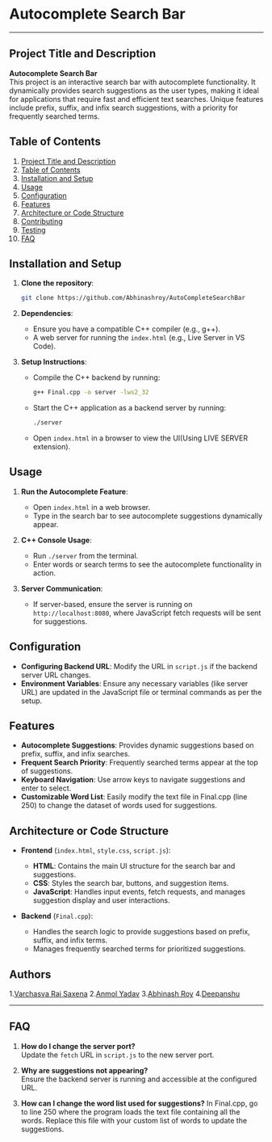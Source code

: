# Autocomplete Search Bar
---
## Project Title and Description
**Autocomplete Search Bar**  
This project is an interactive search bar with autocomplete functionality. It dynamically provides search suggestions as the user types, making it ideal for applications that require fast and efficient text searches. Unique features include prefix, suffix, and infix search suggestions, with a priority for frequently searched terms.

## Table of Contents
1. [Project Title and Description](#project-title-and-description)
2. [Table of Contents](#table-of-contents)
3. [Installation and Setup](#installation-and-setup)
4. [Usage](#usage)
5. [Configuration](#configuration)
6. [Features](#features)
7. [Architecture or Code Structure](#architecture-or-code-structure)
8. [Contributing](#contributing)
9. [Testing](#testing)
10. [FAQ](#faq)

## Installation and Setup
1. **Clone the repository**:  
      ```bash
      git clone https://github.com/Abhinashroy/AutoCompleteSearchBar
      ```
2. **Dependencies**:
   - Ensure you have a compatible C++ compiler (e.g., g++).
   - A web server for running the `index.html` (e.g., Live Server in VS Code).

3. **Setup Instructions**:
   - Compile the C++ backend by running:
     ```bash
     g++ Final.cpp -o server -lws2_32
     ```
   - Start the C++ application as a backend server by running:
      ```bash
     ./server
     ```
   - Open `index.html` in a browser to view the UI(Using LIVE SERVER extension).

## Usage
1. **Run the Autocomplete Feature**:
   - Open `index.html` in a web browser.
   - Type in the search bar to see autocomplete suggestions dynamically appear.
   
2. **C++ Console Usage**:
   - Run `./server` from the terminal.
   - Enter words or search terms to see the autocomplete functionality in action.

3. **Server Communication**:
   - If server-based, ensure the server is running on `http://localhost:8080`, where JavaScript fetch requests will be sent for suggestions.

## Configuration
- **Configuring Backend URL**: Modify the URL in `script.js` if the backend server URL changes.
- **Environment Variables**: Ensure any necessary variables (like server URL) are updated in the JavaScript file or terminal commands as per the setup.

## Features
- **Autocomplete Suggestions**: Provides dynamic suggestions based on prefix, suffix, and infix searches.
- **Frequent Search Priority**: Frequently searched terms appear at the top of suggestions.
- **Keyboard Navigation**: Use arrow keys to navigate suggestions and enter to select.
- **Customizable Word List**: Easily modify the text file in Final.cpp (line 250) to change the dataset of words used for suggestions.
  

## Architecture or Code Structure
- **Frontend** (`index.html`, `style.css`, `script.js`):
  - **HTML**: Contains the main UI structure for the search bar and suggestions.
  - **CSS**: Styles the search bar, buttons, and suggestion items.
  - **JavaScript**: Handles input events, fetch requests, and manages suggestion display and user interactions.

- **Backend** (`Final.cpp`):
  - Handles the search logic to provide suggestions based on prefix, suffix, and infix terms.
  - Manages frequently searched terms for prioritized suggestions.

## Authors
1.[Varchasva Raj Saxena](https://github.com/Varchasva-Raj-Saxena-31)
2.[Anmol Yadav](https://github.com/AnmolYadav1301)
3.[Abhinash Roy](https://github.com/Abhinashroy)
4.[Deepanshu ]()

---
## FAQ
1. **How do I change the server port?**  
   Update the `fetch` URL in `script.js` to the new server port.
   
2. **Why are suggestions not appearing?**  
   Ensure the backend server is running and accessible at the configured URL.
   
3. **How can I change the word list used for   suggestions?**
   In Final.cpp, go to line 250 where the program loads the text file containing all the words. Replace this file with your custom list of words to update the suggestions.
